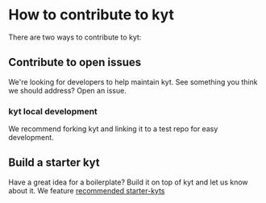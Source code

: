 # How to contribute to kyt

There are two ways to contribute to kyt:

## Contribute to open issues

   We're looking for developers to help maintain kyt. 
   See something you think we should address? Open an issue.
   
   
### kyt local development
We recommend forking kyt and linking it to a test repo for easy development. 

## Build a starter kyt

  Have a great idea for a boilerplate? Build it on top of kyt and let us know about it. 
  We feature [recommended starter-kyts](/Starterkyts.md)
